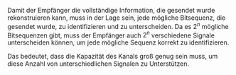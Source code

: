 
Damit der Empfänger die vollständige Information, die gesendet wurde rekonstruieren kann, muss in der Lage sein, jede mögliche Bitsequenz, die gesendet wurde, zu identifizieren und zu unterscheiden. Da es $2^n$ mögliche Bitsequenzen gibt, muss der Empfänger auch $2^n$ verschiedene Signale unterscheiden können, um jede mögliche Sequenz korrekt zu identifizieren. 

Das bedeutet, dass die Kapazität des Kanals groß genug sein muss, um diese Anzahl von unterschiedlichen Signalen zu Unterstützen.